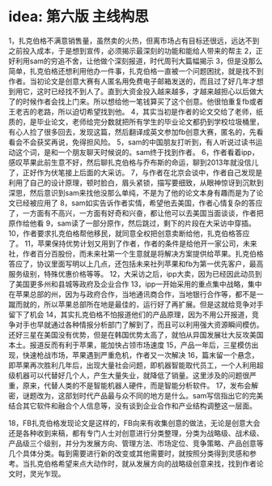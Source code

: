 # idea: 第六版 主线构思



1，扎克伯格不满意销售量，虽然卖的火热，但离市场占有目标还很远，远达不到之前投入成本，于是想到宣传，必须揭示最深刻的功能和能给人带来的帮主
2，正好利用sam的穷追不舍，让他做个深刻报道，时代周刊大篇幅揭示
3，但是没那么简单，扎克伯格还想利用他办一件事，扎克伯格一直被一个问题困扰，就是找不到作者。当初论文是创意大赛有人匿名用免费电子邮箱发送的，而且过了好几年才想到用它，这时已经找不到人了。直到大资金投入越来越多，才越来越担心以后做大了的时候作者会找上门来。所以想给他一笔钱算买了这个创意。他很怕重复fb或者王老吉的老路，所以迫切希望找到他。
4，其实当初是作者的论文交给了老师，纸质的，是毕业论文，老师给完分数就把所有学生的毕业论文都扔到学校垃圾桶里，有心人捡了很多回去，发现这篇，然后翻译成英文参加fb创意大赛，匿名的，先看看会不会获奖再说，免得担风险。
5，sam的中国朋友打听到，有人听说过读书运动这个词，是和一个朋友聊天时候说的。sam终于找到作者。
6，作者看着ipp，感叹苹果此前生意不好，然后聊扎克伯格与乔布斯的命运，聊到2013年就没信儿了，正好作为伏笔接上后面的大采访。
7，与作者在北京会谈中，作者自己发现是利用了自己的设计原理，顿时脸白，眉头紧锁，描写要细致，从眼神惊讶到沉默到深思，然后意识到sam来找他没那么单纯，不是为了他的论文本身有趣而是为了论文已经被应用了
8，sam如实告诉作者实情，希望他去美国，作者心情复杂的答应了，一方面有不高兴，一方面有好奇和兴奋，都让他可以去美国当面谈谈，作者把原作给他看
9，sam读了一部分原作，然后跳过，剩下的片段在大采访中穿插。
10，作者要求扎克伯格帮他移民，就同意全权把创意卖断给他，扎克伯格答应了。
11，苹果保持优势计划又用到了作者，作者的条件是给他开一家公司，未来社，作者百分百股份，而未来社第一个生意就是将解决方案提供给苹果。扎克伯格答应了，协议里面写明以上几点，还包括未来社列苹果和fb为第一优先客户，最高服务级别，特殊优惠价格等等。
12，大采访之后，ipp大卖，因为已经因此动员到了美国更多州和县城等政府及企业合作
13，ipp一开始采用的重点集中战略，集中在苹果总部的州，因为与政府合作，当地通讯商合作，当地银行合作等，都不是一蹴而就的，所以苹果总部所在地是最佳的，运行好了再扩展。但是这就给竞争对手留下了机会
14，其实扎克伯格不怕报道他们的产品原理，因为不用公开报道，竞争对手也早就通过各种情报分析部门了解到了，而且可以利用强大资源瞬间模仿。还好三星在美国没有优势，但是在韩国优势太高了，就怕从异国发展壮大反攻美国本土。报道反而有利于苹果，能加快占领市场速度
15，产品一年后，三星模仿出现，快速枪战市场，苹果遇到严重危机，作者又一次解决
16，篇末留一个悬念，即苹果再次胜利几年后，出现大量社会问题，即机器智能取代员工，一个人利用超级机器可以代替好几个人，产生大量失业，就降低了销量。这里涉及的问题很严重，原来，代替人类的不是智能机器人硬件，而是智能分析软件。
17，发布会解密，谜题改为，这部划时代产品最与众不同的地方是什么。sam写信指出它的完美结合其它软件和融合个人信息等，没有谈到企业合作和产业结构调整这一层面。

18，FB扎克伯格发现论文是这样的，FB向来有收集创意的做法，无论是创意大会还是各种收到来稿，都有专门人士对创意进行分类整理，分类为战略级、战术级、产品级三个级别，并分为发展方向、管理方法、市场定位、竞争策略、产品创意等几个具体分类。每到需要进行新的改变或其他需要时，就按照分类得到灵感和参考。当扎克伯格希望来点大动作时，就从发展方向的战略级创意来找，找到作者论文时，灵光乍现。